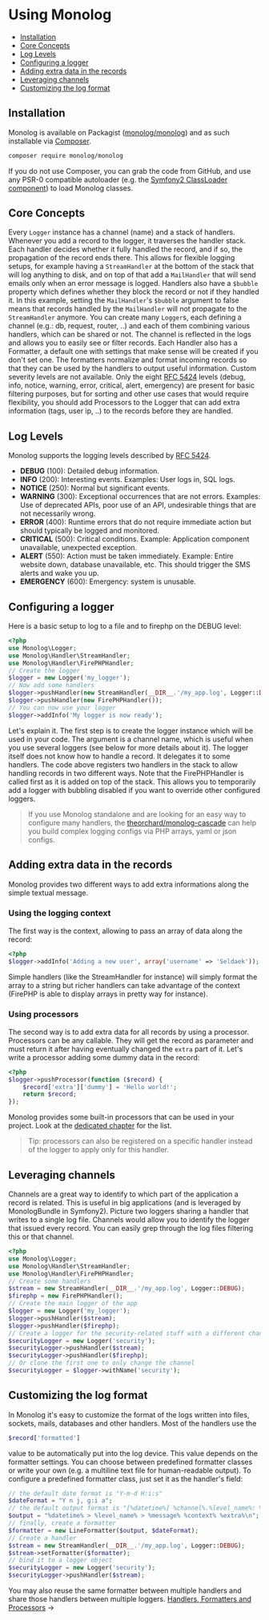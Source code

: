 # Using Monolog
- [Installation](#installation)
- [Core Concepts](#core-concepts)
- [Log Levels](#log-levels)
- [Configuring a logger](#configuring-a-logger)
- [Adding extra data in the records](#adding-extra-data-in-the-records)
- [Leveraging channels](#leveraging-channels)
- [Customizing the log format](#customizing-the-log-format)
## Installation
Monolog is available on Packagist ([monolog/monolog](http://packagist.org/packages/monolog/monolog))
and as such installable via [Composer](http://getcomposer.org/).
```bash
composer require monolog/monolog
```
If you do not use Composer, you can grab the code from GitHub, and use any
PSR-0 compatible autoloader (e.g. the [Symfony2 ClassLoader component](https://github.com/symfony/ClassLoader))
to load Monolog classes.
## Core Concepts
Every `Logger` instance has a channel (name) and a stack of handlers. Whenever
you add a record to the logger, it traverses the handler stack. Each handler
decides whether it fully handled the record, and if so, the propagation of the
record ends there.
This allows for flexible logging setups, for example having a `StreamHandler` at
the bottom of the stack that will log anything to disk, and on top of that add
a `MailHandler` that will send emails only when an error message is logged.
Handlers also have a `$bubble` property which defines whether they block the
record or not if they handled it. In this example, setting the `MailHandler`'s
`$bubble` argument to false means that records handled by the `MailHandler` will
not propagate to the `StreamHandler` anymore.
You can create many `Logger`s, each defining a channel (e.g.: db, request,
router, ..) and each of them combining various handlers, which can be shared
or not. The channel is reflected in the logs and allows you to easily see or
filter records.
Each Handler also has a Formatter, a default one with settings that make sense
will be created if you don't set one. The formatters normalize and format
incoming records so that they can be used by the handlers to output useful
information.
Custom severity levels are not available. Only the eight
[RFC 5424](http://tools.ietf.org/html/rfc5424) levels (debug, info, notice,
warning, error, critical, alert, emergency) are present for basic filtering
purposes, but for sorting and other use cases that would require
flexibility, you should add Processors to the Logger that can add extra
information (tags, user ip, ..) to the records before they are handled.
## Log Levels
Monolog supports the logging levels described by [RFC 5424](http://tools.ietf.org/html/rfc5424).
- **DEBUG** (100): Detailed debug information.
- **INFO** (200): Interesting events. Examples: User logs in, SQL logs.
- **NOTICE** (250): Normal but significant events.
- **WARNING** (300): Exceptional occurrences that are not errors. Examples:
  Use of deprecated APIs, poor use of an API, undesirable things that are not
  necessarily wrong.
- **ERROR** (400): Runtime errors that do not require immediate action but
  should typically be logged and monitored.
- **CRITICAL** (500): Critical conditions. Example: Application component
  unavailable, unexpected exception.
- **ALERT** (550): Action must be taken immediately. Example: Entire website
  down, database unavailable, etc. This should trigger the SMS alerts and wake
  you up.
- **EMERGENCY** (600): Emergency: system is unusable.
## Configuring a logger
Here is a basic setup to log to a file and to firephp on the DEBUG level:
```php
<?php
use Monolog\Logger;
use Monolog\Handler\StreamHandler;
use Monolog\Handler\FirePHPHandler;
// Create the logger
$logger = new Logger('my_logger');
// Now add some handlers
$logger->pushHandler(new StreamHandler(__DIR__.'/my_app.log', Logger::DEBUG));
$logger->pushHandler(new FirePHPHandler());
// You can now use your logger
$logger->addInfo('My logger is now ready');
```
Let's explain it. The first step is to create the logger instance which will
be used in your code. The argument is a channel name, which is useful when
you use several loggers (see below for more details about it).
The logger itself does not know how to handle a record. It delegates it to
some handlers. The code above registers two handlers in the stack to allow
handling records in two different ways.
Note that the FirePHPHandler is called first as it is added on top of the
stack. This allows you to temporarily add a logger with bubbling disabled if
you want to override other configured loggers.
> If you use Monolog standalone and are looking for an easy way to
> configure many handlers, the [theorchard/monolog-cascade](https://github.com/theorchard/monolog-cascade)
> can help you build complex logging configs via PHP arrays, yaml or json configs.
## Adding extra data in the records
Monolog provides two different ways to add extra informations along the simple
textual message.
### Using the logging context
The first way is the context, allowing to pass an array of data along the
record:
```php
<?php
$logger->addInfo('Adding a new user', array('username' => 'Seldaek'));
```
Simple handlers (like the StreamHandler for instance) will simply format
the array to a string but richer handlers can take advantage of the context
(FirePHP is able to display arrays in pretty way for instance).
### Using processors
The second way is to add extra data for all records by using a processor.
Processors can be any callable. They will get the record as parameter and
must return it after having eventually changed the `extra` part of it. Let's
write a processor adding some dummy data in the record:
```php
<?php
$logger->pushProcessor(function ($record) {
    $record['extra']['dummy'] = 'Hello world!';
    return $record;
});
```
Monolog provides some built-in processors that can be used in your project.
Look at the [dedicated chapter](https://github.com/Seldaek/monolog/blob/master/doc/02-handlers-formatters-processors.md#processors) for the list.
> Tip: processors can also be registered on a specific handler instead of
  the logger to apply only for this handler.
## Leveraging channels
Channels are a great way to identify to which part of the application a record
is related. This is useful in big applications (and is leveraged by
MonologBundle in Symfony2).
Picture two loggers sharing a handler that writes to a single log file.
Channels would allow you to identify the logger that issued every record.
You can easily grep through the log files filtering this or that channel.
```php
<?php
use Monolog\Logger;
use Monolog\Handler\StreamHandler;
use Monolog\Handler\FirePHPHandler;
// Create some handlers
$stream = new StreamHandler(__DIR__.'/my_app.log', Logger::DEBUG);
$firephp = new FirePHPHandler();
// Create the main logger of the app
$logger = new Logger('my_logger');
$logger->pushHandler($stream);
$logger->pushHandler($firephp);
// Create a logger for the security-related stuff with a different channel
$securityLogger = new Logger('security');
$securityLogger->pushHandler($stream);
$securityLogger->pushHandler($firephp);
// Or clone the first one to only change the channel
$securityLogger = $logger->withName('security');
```
## Customizing the log format
In Monolog it's easy to customize the format of the logs written into files,
sockets, mails, databases and other handlers. Most of the handlers use the
```php
$record['formatted']
```
value to be automatically put into the log device. This value depends on the
formatter settings. You can choose between predefined formatter classes or
write your own (e.g. a multiline text file for human-readable output).
To configure a predefined formatter class, just set it as the handler's field:
```php
// the default date format is "Y-m-d H:i:s"
$dateFormat = "Y n j, g:i a";
// the default output format is "[%datetime%] %channel%.%level_name%: %message% %context% %extra%\n"
$output = "%datetime% > %level_name% > %message% %context% %extra%\n";
// finally, create a formatter
$formatter = new LineFormatter($output, $dateFormat);
// Create a handler
$stream = new StreamHandler(__DIR__.'/my_app.log', Logger::DEBUG);
$stream->setFormatter($formatter);
// bind it to a logger object
$securityLogger = new Logger('security');
$securityLogger->pushHandler($stream);
```
You may also reuse the same formatter between multiple handlers and share those
handlers between multiple loggers.
[Handlers, Formatters and Processors](02-handlers-formatters-processors.md) &rarr;
